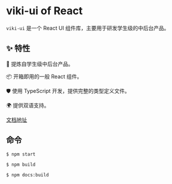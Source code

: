 # viki-ui of React

`viki-ui` 是一个 React UI 组件库，主要用于研发学生级的中后台产品。

## ✨ 特性

🌈 提炼自学生级中后台产品。

📦 开箱即用的一般 React 组件。

🛡 使用 TypeScript 开发，提供完整的类型定义文件。

🌍 提供双语支持。

[文档地址](https://viki.codedogs.top)

## 命令

```shell
$ npm start
```

```shell
$ npm build
```

```shell
$ npm docs:build
```
